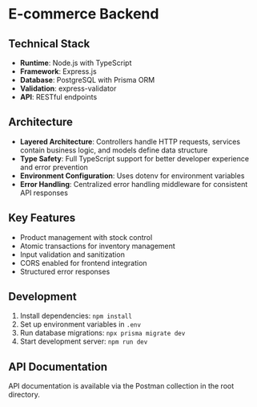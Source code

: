 # E-commerce Backend

## Technical Stack
- **Runtime**: Node.js with TypeScript
- **Framework**: Express.js
- **Database**: PostgreSQL with Prisma ORM
- **Validation**: express-validator
- **API**: RESTful endpoints

## Architecture
- **Layered Architecture**: Controllers handle HTTP requests, services contain business logic, and models define data structure
- **Type Safety**: Full TypeScript support for better developer experience and error prevention
- **Environment Configuration**: Uses dotenv for environment variables
- **Error Handling**: Centralized error handling middleware for consistent API responses

## Key Features
- Product management with stock control
- Atomic transactions for inventory management
- Input validation and sanitization
- CORS enabled for frontend integration
- Structured error responses

## Development
1. Install dependencies: `npm install`
2. Set up environment variables in `.env`
3. Run database migrations: `npx prisma migrate dev`
4. Start development server: `npm run dev`

## API Documentation
API documentation is available via the Postman collection in the root directory.
